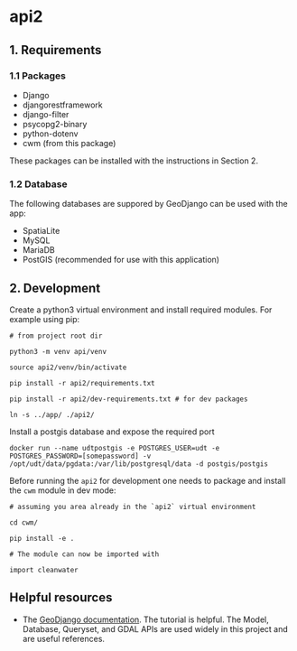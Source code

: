 # api2

## 1. Requirements

### 1.1 Packages

- Django
- djangorestframework
- django-filter
- psycopg2-binary
- python-dotenv
- cwm (from this package)

These packages can be installed with the instructions in Section 2.

### 1.2 Database

The following databases are suppored by GeoDjango can be used with the app:

- SpatiaLite
- MySQL
- MariaDB
- PostGIS (recommended for use with this application)

## 2. Development

Create a python3 virtual environment and install required modules. For example using pip:

```
# from project root dir

python3 -m venv api/venv

source api2/venv/bin/activate

pip install -r api2/requirements.txt

pip install -r api2/dev-requirements.txt # for dev packages

ln -s ../app/ ./api2/
```

Install a postgis database and expose the required port

```
docker run --name udtpostgis -e POSTGRES_USER=udt -e POSTGRES_PASSWORD=[somepassword] -v /opt/udt/data/pgdata:/var/lib/postgresql/data -d postgis/postgis
```

Before running the `api2` for development one needs to package and install the `cwm` module in dev mode:

```
# assuming you area already in the `api2` virtual environment

cd cwm/

pip install -e .

# The module can now be imported with

import cleanwater
```

## Helpful resources

- The [GeoDjango documentation](https://docs.djangoproject.com/en/4.2/ref/contrib/gis/). The tutorial is helpful. The Model, Database, Queryset, and GDAL APIs are used widely in this project and are useful references.
